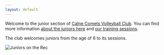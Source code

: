 ```yaml
---
layout: default
---
```


Welcome to the junior section of [Calne Comets Volleyball Club](https://www.calnecomets.co.uk/). You can find more information [about the juniors here](/about.html) and [our training sessions](/training.html).

The club welcomes juniors from the age of 6 to its sessions.

![Juniors on the Rec](https://calnecomets.co.uk/wp-content/uploads/2021/07/IMG_0041-large.jpg)
